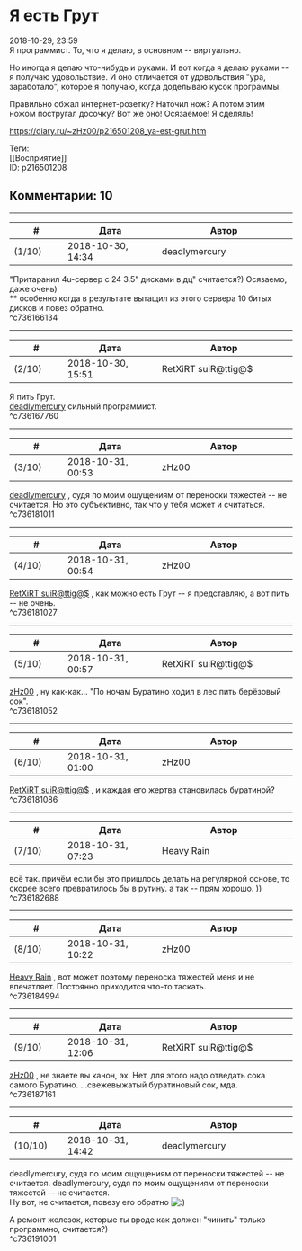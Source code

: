Я есть Грут
===========

  
2018-10-29, 23:59  
 Я программист. То, что я делаю, в основном -- виртуально.   
   
 Но иногда я делаю что-нибудь и руками. И вот когда я делаю руками -- я получаю удовольствие. И оно отличается от удовольствия "ура, заработало", которое я получаю, когда доделываю кусок программы.   
   
 Правильно обжал интернет-розетку? Наточил нож? А потом этим ножом постругал досочку? Вот же оно! Осязаемое! Я сделяль!   
  
<https://diary.ru/~zHz00/p216501208_ya-est-grut.htm>  
  
Теги:  
[[Восприятие]]  
ID: p216501208  


Комментарии: 10
---------------

  


---



|         #         |              Дата              |                     Автор                     |           ID           |
| --- | --- | --- | --- |
| (1/10) | 2018-10-30, 14:34 | deadlymercury | c736166134 |

  
 "Притаранил 4u-сервер с 24 3.5" дисками в дц" считается?) Осязаемо, даже очень)   
 \*\* особенно когда в результате вытащил из этого сервера 10 битых дисков и повез обратно.   
 ^c736166134

---



|         #         |              Дата              |                     Автор                     |           ID           |
| --- | --- | --- | --- |
| (2/10) | 2018-10-30, 15:51 | RetXiRT suiR@ttig@$ | c736167760 |

  
  Я пить Грут.   
  [deadlymercury](http://crazysupp.diary.ru "Записки безумного саппорта")  сильный программист.    
 ^c736167760

---



|         #         |              Дата              |                     Автор                     |           ID           |
| --- | --- | --- | --- |
| (3/10) | 2018-10-31, 00:53 | zHz00 | c736181011 |

  
  [deadlymercury](http://crazysupp.diary.ru "Записки безумного саппорта")  , судя по моим ощущениям от переноски тяжестей -- не считается. Но это субъективно, так что у тебя может и считаться.   
 ^c736181011

---



|         #         |              Дата              |                     Автор                     |           ID           |
| --- | --- | --- | --- |
| (4/10) | 2018-10-31, 00:54 | zHz00 | c736181027 |

  
  [RetXiRT suiR@ttig@$](http://Hellspawn.diary.ru "Горчичник")  , как можно есть Грут -- я представляю, а вот пить -- не очень.   
 ^c736181027

---



|         #         |              Дата              |                     Автор                     |           ID           |
| --- | --- | --- | --- |
| (5/10) | 2018-10-31, 00:57 | RetXiRT suiR@ttig@$ | c736181052 |

  
   [zHz00](https://zHz00.diary.ru "Untitled")  , ну как-как… "По ночам Буратино ходил в лес пить берёзовый сок".    
 ^c736181052

---



|         #         |              Дата              |                     Автор                     |           ID           |
| --- | --- | --- | --- |
| (6/10) | 2018-10-31, 01:00 | zHz00 | c736181086 |

  
  [RetXiRT suiR@ttig@$](http://Hellspawn.diary.ru "Горчичник")  , и каждая его жертва становилась буратиной?   
 ^c736181086

---



|         #         |              Дата              |                     Автор                     |           ID           |
| --- | --- | --- | --- |
| (7/10) | 2018-10-31, 07:23 | Heavy Rain | c736182688 |

  
 всё так. причём если бы это пришлось делать на регулярной основе, то скорее всего превратилось бы в рутину. а так -- прям хорошо. ))   
 ^c736182688

---



|         #         |              Дата              |                     Автор                     |           ID           |
| --- | --- | --- | --- |
| (8/10) | 2018-10-31, 10:22 | zHz00 | c736184994 |

  
  [Heavy Rain](http://kogacz.diary.ru "dear j ournal")  , вот может поэтому переноска тяжестей меня и не впечатляет. Постоянно приходится что-то таскать.   
 ^c736184994

---



|         #         |              Дата              |                     Автор                     |           ID           |
| --- | --- | --- | --- |
| (9/10) | 2018-10-31, 12:06 | RetXiRT suiR@ttig@$ | c736187161 |

  
   [zHz00](https://zHz00.diary.ru "Untitled")  , не знаете вы канон, эх. Нет, для этого надо отведать сока самого Буратино. …свежевыжатый буратиновый сок, мда.    
 ^c736187161

---



|         #         |              Дата              |                     Автор                     |           ID           |
| --- | --- | --- | --- |
| (10/10) | 2018-10-31, 14:42 | deadlymercury | c736191001 |

  
  deadlymercury, судя по моим ощущениям от переноски тяжестей -- не считается.   deadlymercury, судя по моим ощущениям от переноски тяжестей -- не считается.    
 Ну вот, не считается, повезу его обратно ![:)](http://static.diary.ru/picture/3.gif)   
   
 А ремонт железок, которые ты вроде как должен "чинить" только программно, считается?)   
 ^c736191001